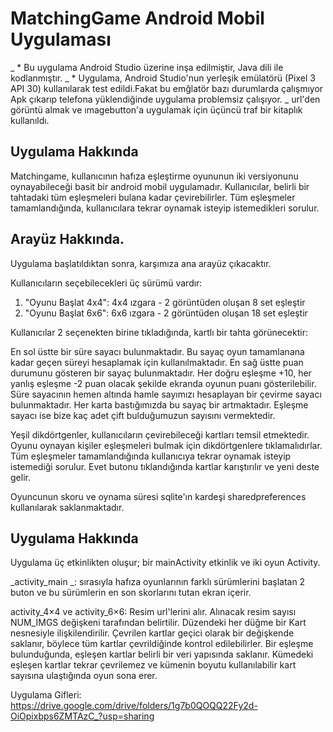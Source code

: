 
# MatchingGame Android Mobil Uygulaması

_ * Bu uygulama Android Studio üzerine inşa edilmiştir, Java dili ile kodlanmıştır.
_ * Uygulama, Android Studio'nun yerleşik emülatörü (Pixel 3 API 30) kullanılarak test edildi.Fakat bu emğlatör bazı durumlarda çalışmıyor
Apk çıkarıp telefona yüklendiğinde uygulama problemsiz çalışıyor.
_ url'den görüntü almak ve ımagebutton'a uygulamak için üçüncü traf bir kitaplık kullanıldı.

## Uygulama Hakkında

Matchingame, kullanıcının hafıza eşleştirme oyununun iki versiyonunu oynayabileceği basit bir android mobil uygulamadır.
Kullanıcılar, belirli bir tahtadaki tüm eşleşmeleri bulana kadar çevirebilirler.
Tüm eşleşmeler tamamlandığında, kullanıcılara tekrar oynamak isteyip istemedikleri sorulur.


## Arayüz Hakkında.

Uygulama başlatıldıktan sonra, karşımıza ana arayüz çıkacaktır.



Kullanıcıların seçebilecekleri üç sürümü vardır:
1. "Oyunu Başlat 4x4": 4x4 ızgara - 2 görüntüden oluşan 8 set eşleştir
2. "Oyunu Başlat 6x6": 6x6 ızgara - 2 görüntüden oluşan 18 set eşleştir


Kullanıcılar 2 seçenekten birine tıkladığında, kartlı bir tahta görünecektir:


En sol üstte bir süre sayacı bulunmaktadır. Bu sayaç oyun tamamlanana kadar geçen süreyi hesaplamak için kullanılmaktadır.
En sağ üstte puan durumunu gösteren bir sayaç bulunmaktadır.
Her doğru eşleşme +10, her yanlış eşleşme -2 puan olacak şekilde ekranda oyunun puanı gösterilebilir.
Süre sayacının hemen altında hamle sayımızı hesaplayan bir çevirme sayacı bulunmaktadır. Her karta bastığımızda bu sayaç bir artmaktadır.
Eşleşme sayacı ise bize kaç adet çift bulduğumuzun sayısını vermektedir.



Yeşil dikdörtgenler, kullanıcıların çevirebileceği kartları temsil etmektedir.
Oyunu oynayan kişiler eşleşmeleri bulmak için dikdörtgenlere tıklamalıdırlar.
Tüm eşleşmeler tamamlandığında kullanıcıya tekrar oynamak isteyip istemediği sorulur. 
Evet butonu tıklandığında kartlar karıştırılır ve yeni deste gelir.

Oyuncunun skoru ve oynama süresi sqlite'ın kardeşi sharedpreferences kullanılarak saklanmaktadır.


## Uygulama Hakkında

Uygulama üç etkinlikten oluşur; bir mainActivity etkinlik ve iki oyun Activity.


_activity_main _: sırasıyla hafıza oyunlarının farklı sürümlerini başlatan 2 buton ve bu sürümlerin en son skorlarını tutan ekran içerir.

activity_4×4 ve activity_6×6: Resim url'lerini alır. Alınacak resim sayısı NUM_IMGS değişkeni tarafından belirtilir. Düzendeki her düğme bir Kart nesnesiyle ilişkilendirilir. Çevrilen kartlar geçici olarak bir değişkende saklanır, böylece tüm kartlar çevrildiğinde kontrol edilebilirler.
Bir eşleşme bulunduğunda, eşleşen kartlar belirli bir veri yapısında saklanır. Kümedeki eşleşen kartlar tekrar çevrilemez ve kümenin boyutu kullanılabilir kart sayısına ulaştığında oyun sona erer.

Uygulama Gifleri: https://drive.google.com/drive/folders/1g7b0QOQQ22Fy2d-OiOpixbps6ZMTAzC_?usp=sharing
